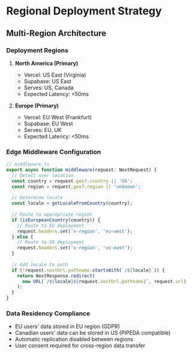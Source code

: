 # Regional Deployment Strategy

## Multi-Region Architecture

### Deployment Regions
1. **North America (Primary)**
   - Vercel: US East (Virginia)
   - Supabase: US East 
   - Serves: US, Canada
   - Expected Latency: <50ms

2. **Europe (Primary)**
   - Vercel: EU West (Frankfurt)
   - Supabase: EU West
   - Serves: EU, UK
   - Expected Latency: <50ms

### Edge Middleware Configuration
```typescript
// middleware.ts
export async function middleware(request: NextRequest) {
  // Detect user location
  const country = request.geo?.country || 'US';
  const region = request.geo?.region || 'unknown';
  
  // Determine locale
  const locale = getLocaleFromCountry(country);
  
  // Route to appropriate region
  if (isEuropeanCountry(country)) {
    // Route to EU deployment
    request.headers.set('x-region', 'eu-west');
  } else {
    // Route to US deployment
    request.headers.set('x-region', 'us-east');
  }
  
  // Add locale to path
  if (!request.nextUrl.pathname.startsWith(`/${locale}`)) {
    return NextResponse.redirect(
      new URL(`/${locale}${request.nextUrl.pathname}`, request.url)
    );
  }
}
```

### Data Residency Compliance
- EU users' data stored in EU region (GDPR)
- Canadian users' data can be stored in US (PIPEDA compatible)
- Automatic replication disabled between regions
- User consent required for cross-region data transfer
